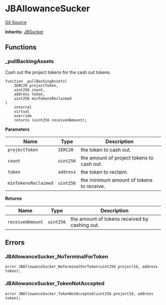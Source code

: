 # JBAllowanceSucker
[Git Source](https://github.com/Bananapus/nana-suckers/blob/faba69dd26a284c037886fb39a0fe6a34055e8dd/src/extensions/JBAllowanceSucker.sol)

**Inherits:**
[JBSucker](/docs/dev/v4/api/suckers/JBSucker.md)


## Functions
### _pullBackingAssets

Cash out the project tokens for the cash out tokens.


```solidity
function _pullBackingAssets(
    IERC20 projectToken,
    uint256 count,
    address token,
    uint256 minTokensReclaimed
)
    internal
    virtual
    override
    returns (uint256 receivedAmount);
```
**Parameters**

|Name|Type|Description|
|----|----|-----------|
|`projectToken`|`IERC20`|the token to cash out.|
|`count`|`uint256`|the amount of project tokens to cash out.|
|`token`|`address`|the token to reclaim.|
|`minTokensReclaimed`|`uint256`|the minimum amount of tokens to receive.|

**Returns**

|Name|Type|Description|
|----|----|-----------|
|`receivedAmount`|`uint256`|the amount of tokens received by cashing out.|


## Errors
### JBAllowanceSucker_NoTerminalForToken

```solidity
error JBAllowanceSucker_NoTerminalForToken(uint256 projectId, address token);
```

### JBAllowanceSucker_TokenNotAccepted

```solidity
error JBAllowanceSucker_TokenNotAccepted(uint256 projectId, address token);
```


